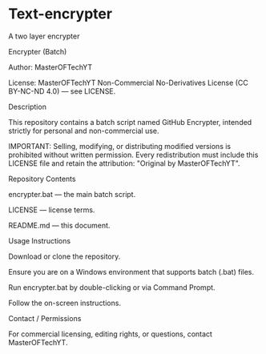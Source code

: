 # Text-encrypter
A two layer encrypter


Encrypter (Batch)

Author: MasterOFTechYT

License: MasterOFTechYT Non-Commercial No-Derivatives License (CC BY-NC-ND 4.0) — see LICENSE.

Description

This repository contains a batch script named GitHub Encrypter, intended strictly for personal and non-commercial use.

IMPORTANT: Selling, modifying, or distributing modified versions is prohibited without written permission. Every redistribution must include this LICENSE file and retain the attribution: "Original by MasterOFTechYT".

Repository Contents

encrypter.bat — the main batch script.

LICENSE — license terms.

README.md — this document.

Usage Instructions

Download or clone the repository.

Ensure you are on a Windows environment that supports batch (.bat) files.

Run encrypter.bat by double-clicking or via Command Prompt.

Follow the on-screen instructions.

Contact / Permissions

For commercial licensing, editing rights, or questions, contact MasterOFTechYT.
